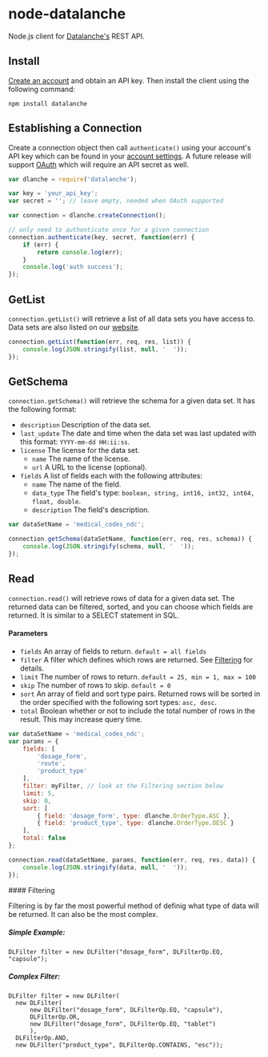 node-datalanche
===============

Node.js client for [Datalanche's](https://www.datalanche.com) REST API.

## Install

[Create an account](https://www.datalanche.com/signup) and obtain an API key. Then install the client using the
 following command:

    npm install datalanche
 
## Establishing a Connection

Create a connection object then call `authenticate()` using your account's API key which can be found in your 
[account settings](https://www.datalanche.com/account). A future release will support 
[OAuth](http://en.wikipedia.org/wiki/OAuth) which will require an API secret as well.

```js
var dlanche = require('datalanche');

var key = 'your_api_key';
var secret = ''; // leave empty, needed when OAuth supported

var connection = dlanche.createConnection();

// only need to authenticate once for a given connection
connection.authenticate(key, secret, function(err) {
    if (err) {
        return console.log(err);
    }
    console.log('auth success');
});
```
    
## GetList

`connection.getList()` will retrieve a list of all data sets you have access to. Data sets are also listed on our 
[website](https://www.datalanche.com/datasets).

```js
connection.getList(function(err, req, res, list)) {
    console.log(JSON.stringify(list, null, '  '));
});
```
 
## GetSchema

`connection.getSchema()` will retrieve the schema for a given data set. It has the following format:
* `description` Description of the data set.
* `last_update` The date and time when the data set was last updated with this format: `YYYY-mm-dd HH:ii:ss`.
* `license` The license for the data set.
    * `name` The name of the license.
    * `url` A URL to the license (optional).
* `fields` A list of fields each with the following attributes:
    * `name` The name of the field.
    * `data_type` The field's type: `boolean, string, int16, int32, int64, float, double`.
    * `description` The field's description.

```js
var dataSetName = 'medical_codes_ndc';

connection.getSchema(dataSetName, function(err, req, res, schema)) {
    console.log(JSON.stringify(schema, null, '  '));
});
```

## Read

`connection.read()` will retrieve rows of data for a given data set. The returned data can be 
filtered, sorted, and you can choose which fields are returned. It is similar to a SELECT statement 
in SQL.

#### Parameters

* `fields` An array of fields to return. `default = all fields`
* `filter` A filter which defines which rows are returned. See [Filtering](#filtering) for details.
* `limit` The number of rows to return. `default = 25, min = 1, max = 100`
* `skip` The number of rows to skip. `default = 0`
* `sort` An array of field and sort type pairs. Returned rows will be sorted in the order specified 
with the following sort types: `asc, desc`.
* `total` Boolean whether or not to include the total number of rows in the result. This may increase query time.

```js
var dataSetName = 'medical_codes_ndc';
var params = {
    fields: [
        'dosage_form',
        'route',
        'product_type'
    ],
    filter: myFilter, // look at the Filtering section below
    limit: 5,
    skip: 0,
    sort: [
        { field: 'dosage_form', type: dlanche.OrderType.ASC },
        { field: 'product_type', type: dlanche.OrderType.DESC }
    ],
    total: false
};

connection.read(dataSetName, params, function(err, req, res, data)) {
    console.log(JSON.stringify(data, null, '  '));
});
```

<a name='filtering'/>
#### Filtering

Filtering is by far the most powerful method of definig what type of data will be returned. It can also be the most complex.

##### Simple Example:

    DLFilter filter = new DLFilter("dosage_form", DLFilterOp.EQ, "capsule");
    
##### Complex Filter:

    DLFilter filter = new DLFilter(
      new DLFilter(
          new DLFilter("dosage_form", DLFilterOp.EQ, "capsule"),
          DLFilterOp.OR,
          new DLFilter("dosage_form", DLFilterOp.EQ, "tablet")
          ),
      DLFilterOp.AND,
      new DLFilter("product_type", DLFilterOp.CONTAINS, "esc"));
